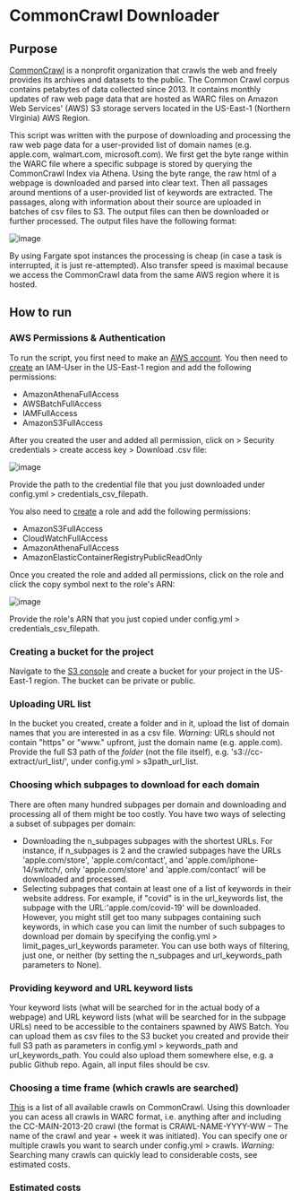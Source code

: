 # CommonCrawl Downloader

## Purpose
[CommonCrawl](https://commoncrawl.org/the-data/get-started/) is a nonprofit organization that crawls the web and freely provides its archives and datasets to the public. The Common Crawl corpus contains petabytes of data collected since 2013. It contains monthly updates of raw web page data that are hosted as WARC files on Amazon Web Services' (AWS) S3 storage servers located in the US-East-1 (Northern Virginia) AWS Region.

This script was written with the purpose of downloading and processing the raw web page data for a user-provided list of domain names (e.g. apple.com, walmart.com, microsoft.com). We first get the byte range within the WARC file where a specific subpage is stored by querying the CommonCrawl Index via Athena. Using the byte range, the raw html of a webpage is downloaded and parsed into clear text. Then all passages around mentions of a user-provided list of keywords are extracted. The passages, along with information about their source are uploaded in batches of csv files to S3. The output files can then be downloaded or further processed. The output files have the following format:

![image](https://user-images.githubusercontent.com/49194118/199245335-a00f27ad-01e4-470b-8a06-4f06a8efd4cb.png)

By using Fargate spot instances the processing is cheap (in case a task is interrupted, it is just re-attempted). Also transfer speed is maximal because we access the CommonCrawl data from the same AWS region where it is hosted.

## How to run
### AWS Permissions & Authentication
To run the script, you first need to make an [AWS account](https://aws.amazon.com/). You then need to [create](https://us-east-1.console.aws.amazon.com/iamv2/home) an IAM-User in the US-East-1 region and add the following permissions:

- AmazonAthenaFullAccess
- AWSBatchFullAccess
- IAMFullAccess
- AmazonS3FullAccess

After you created the user and added all permission, click on > Security credentials > create access key > Download .csv file:

![image](https://user-images.githubusercontent.com/49194118/199265023-4df68721-41fd-49d2-bf91-9335330779c2.png)

Provide the path to the credential file that you just downloaded under config.yml > credentials_csv_filepath.

You also need to [create](https://us-east-1.console.aws.amazon.com/iamv2/home#/roles) a role and add the following permissions:
- AmazonS3FullAccess	
- CloudWatchFullAccess	
- AmazonAthenaFullAccess	
- AmazonElasticContainerRegistryPublicReadOnly

Once you created the role and added all permissions, click on the role and click the copy symbol next to the role's ARN:

![image](https://user-images.githubusercontent.com/49194118/199257495-1abe5be3-ed21-45c9-bdd3-9566a0169838.png)

Provide the role's ARN that you just copied under config.yml > credentials_csv_filepath.

### Creating a bucket for the project
Navigate to the [S3 console](https://s3.console.aws.amazon.com/s3/buckets?region=us-east-1) and create a bucket for your project in the US-East-1 region. The bucket can be private or public.

### Uploading URL list
In the bucket you created, create a folder and in it, upload the list of domain names that you are interested in as a csv file. *Warning:* URLs should not contain "https" or "www." upfront, just the domain name (e.g. apple.com). Provide the full S3 path of the *folder* (not the file itself), e.g. 's3://cc-extract/url_list/', under config.yml > s3path_url_list.

### Choosing which subpages to download for each domain
There are often many hundred subpages per domain and downloading and processing all of them might be too costly. You have two ways of selecting a subset of subpages per domain:
- Downloading the n_subpages subpages with the shortest URLs. For instance, if n_subpages is 2 and the crawled subpages have the URLs 'apple.com/store', 'apple.com/contact', and 'apple.com/iphone-14/switch/, only 'apple.com/store' and 'apple.com/contact' will be downloaded and processed.
- Selecting subpages that contain at least one of a list of keywords in their website address. For example, if "covid" is in the url_keywords list, the subpage with the URL:'apple.com/covid-19' will be downloaded. However, you might still get too many subpages containing such keywords, in which case you can limit the number of such subpages to download per domain by specifying the config.yml > limit_pages_url_keywords parameter.
You can use both ways of filtering, just one, or neither (by setting the n_subpages and url_keywords_path parameters to None).

### Providing keyword and URL keyword lists
Your keyword lists (what will be searched for in the actual body of a webpage) and URL keyword lists (what will be searched for in the subpage URLs) need to be accessible to the containers spawned by AWS Batch. You can upload them as csv files to the S3 bucket you created and provide their full S3 path as parameters in config.yml > keywords_path and url_keywords_path. You could also upload them somewhere else, e.g. a public Github repo. Again, all input files should be csv. 

### Choosing a time frame (which crawls are searched)
[This](https://commoncrawl.org/the-data/get-started/) is a list of all available crawls on CommonCrawl. Using this downloader you can acess all crawls in WARC format, i.e. anything after and including the CC-MAIN-2013-20 crawl (the format is CRAWL-NAME-YYYY-WW – The name of the crawl and year + week it was initiated). You can specify one or multiple crawls you want to search under config.yml > crawls. *Warning:* Searching many crawls can quickly lead to considerable costs, see estimated costs.

### Estimated costs









